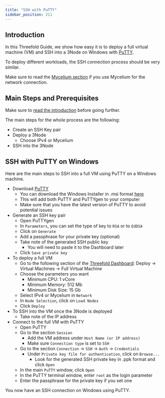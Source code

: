 ```yaml
---
title: "SSH with PuTTY"
sidebar_position: 211
---
```






## Introduction

In this Threefold Guide, we show how easy it is to deploy a full virtual machine (VM) and SSH into a 3Node on Windows with [PuTTY](https://www.putty.org/).

To deploy different workloads, the SSH connection process should be very similar. 

Make sure to read the [Mycelium section](../../../mycelium_toc/mycelium_toc.md) if you use Mycelium for the network connection.



## Main Steps and Prerequisites

Make sure to [read the introduction](../../tfgrid3_getstarted.md) before going further.

The main steps for the whole process are the following:

* Create an SSH Key pair
* Deploy a 3Node
  * Choose IPv4 or Mycelium
* SSH into the 3Node


## SSH with PuTTY on Windows

Here are the main steps to SSH into a full VM using PuTTY on a Windows machine.

* Download [PuTTY](https://www.putty.org/)
  * You can download the Windows Installer in .msi format [here](https://www.chiark.greenend.org.uk/~sgtatham/putty/latest)
  * This will add both PuTTY and PuTTYgen to your computer
  * Make sure that you have the latest version of PuTTY to avoid potential issues
* Generate an SSH key pair
  * Open PuTTYgen
  * In `Parameters`, you can set the type of key to `RSA` or to `EdDSA`
  * Click on `Generate`
  * Add a passphrase for your private key (optional)
  * Take note of the generated SSH public key
    * You will need to paste it to the Dashboard later
  * Click `Save private key`
* To deploy a full VM
  * Go to the following section of the [Threefold Dashboard](https://dashboard.grid.tf/): Deploy -> Virtual Machines -> Full Virtual Machine
  * Choose the parameters you want
    * Minimum CPU: 1 vCore
    * Minimum Memory: 512 Mb
    * Minimum Disk Size: 15 Gb
  * Select IPv4 or Mycelium in `Network`
  * In `Node Selection`, click on `Load Nodes`
  * Click `Deploy`
* To SSH into the VM once the 3Node is deployed
  * Take note of the IP address
* Connect to the full VM with PuTTY
  * Open PuTTY
  * Go to the section `Session`
    * Add the VM address under `Host Name (or IP address)`
    * Make sure `Connection type` is set to `SSH`
  * Go to the section `Connection` -> `SSH` -> `Auth` -> `Credentials`
    * Under `Private key file for authentication`, click on `Browse...`
      * Look for the generated SSH private key in .ppk format and click `Open`
  * In the main `PuTTY` window, click `Open`
  * In the PuTTY terminal window, enter `root` as the login parameter
  * Enter the passphrase for the private key if you set one

You now have an SSH connection on Windows using PuTTY.